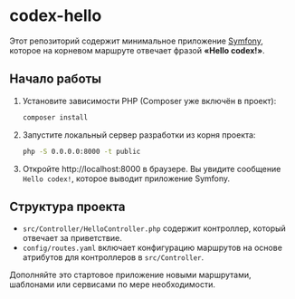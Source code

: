 # codex-hello

Этот репозиторий содержит минимальное приложение [Symfony](https://symfony.com/), которое на корневом маршруте отвечает фразой **«Hello codex!»**.

## Начало работы

1. Установите зависимости PHP (Composer уже включён в проект):
   ```bash
   composer install
   ```
2. Запустите локальный сервер разработки из корня проекта:
   ```bash
   php -S 0.0.0.0:8000 -t public
   ```
3. Откройте http://localhost:8000 в браузере. Вы увидите сообщение `Hello codex!`, которое выводит приложение Symfony.

## Структура проекта

- `src/Controller/HelloController.php` содержит контроллер, который отвечает за приветствие.
- `config/routes.yaml` включает конфигурацию маршрутов на основе атрибутов для контроллеров в `src/Controller`.

Дополняйте это стартовое приложение новыми маршрутами, шаблонами или сервисами по мере необходимости.
